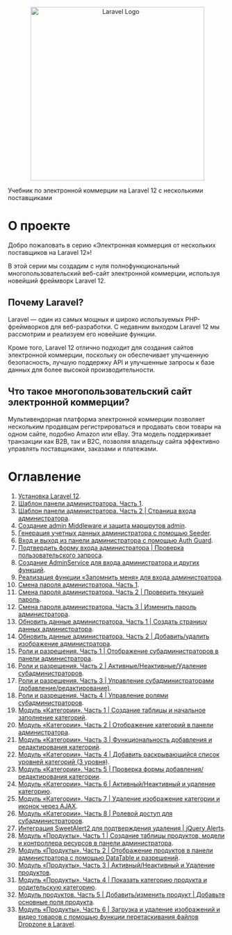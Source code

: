 <p style="text-align: center"><a href="https://laravel.com" target="_blank"><img src="https://raw.githubusercontent.com/laravel/art/master/logo-lockup/5%20SVG/2%20CMYK/1%20Full%20Color/laravel-logolockup-cmyk-red.svg" width="400" alt="Laravel Logo"></a></p>
Учебник по электронной коммерции на Laravel 12 с несколькими поставщиками

# О проекте

Добро пожаловать в серию «Электронная коммерция от нескольких поставщиков на Laravel 12»!

В этой серии мы создадим с нуля полнофункциональный многопользовательский веб-сайт электронной коммерции, используя новейший фреймворк Laravel 12.

## Почему Laravel?

Laravel — один из самых мощных и широко используемых PHP-фреймворков для веб-разработки. С недавним выходом Laravel 12 мы рассмотрим и реализуем его новейшие функции.

Кроме того, Laravel 12 отлично подходит для создания сайтов электронной коммерции, поскольку он обеспечивает улучшенную безопасность, лучшую поддержку API и улучшенные запросы к базе данных для более высокой производительности.

## Что такое многопользовательский сайт электронной коммерции?

Мультивендорная платформа электронной коммерции позволяет нескольким продавцам регистрироваться и продавать свои товары на одном сайте, подобно Amazon или eBay. Эта модель поддерживает транзакции как B2B, так и B2C, позволяя владельцу сайта эффективно управлять поставщиками, заказами и платежами.

# Оглавление

1. [Установка Laravel 12](/documentation/01.md).
2. [Шаблон панели администратора. Часть 1](/documentation/02.md).
3. [Шаблон панели администратора. Часть 2 | Страница входа администратора](/documentation/03.md).
4. [Создание admin Middleware и защита маршрутов admin](/documentation/04.md).
5. [Генерация учетных данных администратора с помощью Seeder](/documentation/05.md).
6. [Вход и выход из панели администратора с помощью Auth Guard](/documentation/06.md).
7. [Подтвердить форму входа администратора | Проверка пользовательского запроса](/documentation/07.md).
8. [Создание AdminService для входа администратора и других функций](/documentation/08.md).
9. [Реализация функции «Запомнить меня» для входа администратора](/documentation/09.md).
10. [Смена пароля администратора. Часть 1](/documentation/10.md).
11. [Смена пароля администратора. Часть 2 | Проверить текущий пароль](/documentation/11.md).
12. [Смена пароля администратора. Часть 3 | Изменить пароль администратора](/documentation/12.md).
13. [Обновить данные администратора. Часть 1 | Создать страницу данных администратора](/documentation/13.md).
14. [Обновить данные администратора. Часть 2 | Добавить/удалить изображение администратора](/documentation/14.md).
15. [Роли и разрешения. Часть 1 | Отображение субадминистраторов в панели администратора](/documentation/15.md).
16. [Роли и разрешения. Часть 2 | Активные/Неактивные/Удаление субадминистраторов](/documentation/16.md).
17. [Роли и разрешения. Часть 3 | Управление субадминистраторами (добавление/редактирование)](/documentation/17.md).
18. [Роли и разрешения. Часть 4 | Управление ролями субадминистраторов](/documentation/18.md).
19. [Модуль «Категории». Часть 1 | Создание таблицы и начальное заполнение категорий](/documentation/19.md).
20. [Модуль «Категории». Часть 2 | Отображение категорий в панели администратора](/documentation/20.md).
21. [Модуль «Категории». Часть 3 | Функциональность добавления и редактирования категорий](/documentation/21.md).
22. [Модуль «Категории». Часть 4 | Добавить раскрывающийся список уровней категорий (3 уровня)](/documentation/22.md).
23. [Модуль «Категории». Часть 5 | Проверка формы добавления/редактирования категории](/documentation/23.md).
24. [Модуль «Категории». Часть 6 | Активный/Неактивный и удаление категорию](/documentation/24.md).
25. [Модуль «Категории». Часть 7 | Удаление изображение категории и иконок через AJAX](/documentation/25.md).
26. [Модуль «Категории». Часть 8 | Ролевой доступ для субадминистраторов](/documentation/26.md).
27. [Интеграция SweetAlert2 для подтверждения удаления | jQuery Alerts](/documentation/27.md).
28. [Модуль «Продукты». Часть 1 | Создание таблицы продуктов, модели и контроллера ресурсов в панели администратора](/documentation/28.md).
29. [Модуль «Продукты». Часть 2 | Отображение продуктов в панели администратора с помощью DataTable и разрешений](/documentation/29.md).
30. [Модуль «Продукты». Часть 3 | Активный/Неактивный и Удаление продуктов](/documentation/30.md).
31. [Модуль «Продукты». Часть 4 | Показать категорию продукта и родительскую категорию](/documentation/31.md).
32. [Модуль продуктов. Часть 5 | Добавить/изменить продукт | Добавьте основные поля продукта](/documentation/32.md).
33. [Модуль «Продукты». Часть 6 | Загрузка и удаление изображений и видео товаров с помощью функции перетаскивания файлов Dropzone в Laravel](/documentation/33.md).
